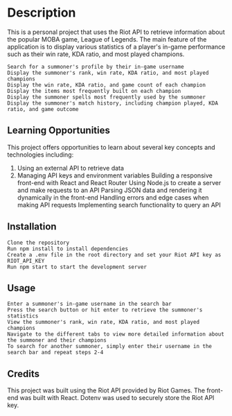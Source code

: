 # Description

This is a personal project that uses the Riot API to retrieve information about the popular MOBA game, League of Legends. The main feature of the application is to display various statistics of a player's in-game performance such as their win rate, KDA ratio, and most played champions.

    Search for a summoner's profile by their in-game username
    Display the summoner's rank, win rate, KDA ratio, and most played champions
    Display the win rate, KDA ratio, and game count of each champion
    Display the items most frequently built on each champion
    Display the summoner spells most frequently used by the summoner
    Display the summoner's match history, including champion played, KDA ratio, and game outcome

## Learning Opportunities

This project offers opportunities to learn about several key concepts and technologies including:

   1. Using an external API to retrieve data
   2. Managing API keys and environment variables
    Building a responsive front-end with React and React Router
    Using Node.js to create a server and make requests to an API
    Parsing JSON data and rendering it dynamically in the front-end
    Handling errors and edge cases when making API requests
    Implementing search functionality to query an API

## Installation

    Clone the repository
    Run npm install to install dependencies
    Create a .env file in the root directory and set your Riot API key as RIOT_API_KEY
    Run npm start to start the development server

## Usage

    Enter a summoner's in-game username in the search bar
    Press the search button or hit enter to retrieve the summoner's statistics
    View the summoner's rank, win rate, KDA ratio, and most played champions
    Navigate to the different tabs to view more detailed information about the summoner and their champions
    To search for another summoner, simply enter their username in the search bar and repeat steps 2-4

## Credits

This project was built using the Riot API provided by Riot Games. The front-end was built with React. Dotenv was used to securely store the Riot API key.
